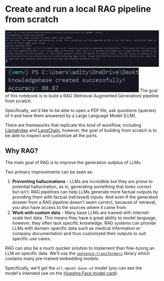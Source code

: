 # Create and run a local RAG pipeline from scratch

![alt text](image.png)
![alt text](image-1.png)
The goal of this notebook is to build a RAG (Retrieval Augmented Generation) pipeline from scratch.

Specifically, we'd like to be able to open a PDF file, ask questions (queries) of it and have them answered by a Large Language Model (LLM).

There are frameworks that replicate this kind of workflow, including [LlamaIndex](https://www.llamaindex.ai/) and [LangChain](https://www.langchain.com/), however, the goal of building from scratch is to be able to inspect and customize all the parts.

## Why RAG?

The main goal of RAG is to improve the generation outptus of LLMs.

Two primary improvements can be seen as:

1. **Preventing hallucinations** - LLMs are incredible but they are prone to potential hallucination, as in, generating something that _looks_ correct but isn't. RAG pipelines can help LLMs generate more factual outputs by providing them with factual (retrieved) inputs. And even if the generated answer from a RAG pipeline doesn't seem correct, because of retrieval, you also have access to the sources where it came from.
2. **Work with custom data** - Many base LLMs are trained with internet-scale text data. This means they have a great ability to model language, however, they often lack specific knowledge. RAG systems can provide LLMs with domain-specific data such as medical information or company documentation and thus customized their outputs to suit specific use cases.

RAG can also be a much quicker solution to implement than fine-tuning an LLM on specific data.
We'll use the [`sentence-transformers`](https://www.sbert.net/docs/installation.html) library which contains many pre-trained embedding models.

Specifically, we'll get the `all-mpnet-base-v2` model (you can see the model's intended use on the [Hugging Face model card](https://huggingface.co/sentence-transformers/all-mpnet-base-v2#intended-uses)).
